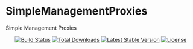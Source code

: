 # SimpleManagementProxies
Simple Management Proxies
<p align="center">
<a href="https://travis-ci.org/dcabezas18/simple-management-proxies"><img src="https://travis-ci.org/dcabezas18/simple-management-proxies.svg?branch=master" alt="Build Status"></a>
<a href="https://packagist.org/packages/dcabezas18/simple-management-proxies"><img src="https://poser.pugx.org/dcabezas18/simple-management-proxies/d/total.svg" alt="Total Downloads"></a>
<a href="https://packagist.org/packages/dcabezas18/simple-management-proxies"><img src="https://poser.pugx.org/dcabezas18/simple-management-proxies/v/stable.svg" alt="Latest Stable Version"></a>
<a href="https://packagist.org/packages/dcabezas18/simple-management-proxies"><img src="https://poser.pugx.org/dcabezas18/simple-management-proxies/license.svg" alt="License"></a>
</p>
